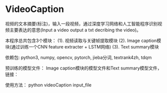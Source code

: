 
# VideoCaption
视频的文本摘要(标注)，输入一段视频，通过深度学习网络和人工智能程序识别视频主要表达的意思(Input a video output a txt decribing the video)。

本程序总共包含3个模块：
(1). 视频读取与关键帧提取模块
(2). Image caption模块(通过训练一个CNN feature extracter + LSTM网络)
(3). Text summary模块

依赖包:
python3, numpy, opencv, pytorch, jieba分词, textrank4zh, tdqm

预训练的模型文件：
Image caption模块的模型文件和Text summary模型文件，链接：

使用方法：
python videoCaption input_file



